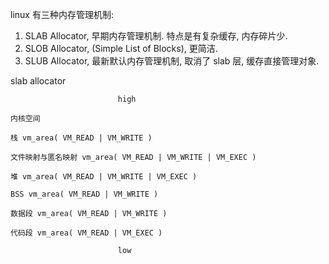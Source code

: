 linux 有三种内存管理机制:
1. SLAB Allocator, 早期内存管理机制. 特点是有复杂缓存, 内存碎片少.
2. SLOB Allocator, (Simple List of Blocks), 更简洁.
3. SLUB Allocator, 最新默认内存管理机制, 取消了 slab 层, 缓存直接管理对象.

slab allocator


```
                        high

内核空间 

栈 vm_area( VM_READ | VM_WRITE )

文件映射与匿名映射 vm_area( VM_READ | VM_WRITE | VM_EXEC )

堆 vm_area( VM_READ | VM_WRITE | VM_EXEC )

BSS vm_area( VM_READ | VM_WRITE )

数据段 vm_area( VM_READ | VM_WRITE )

代码段 vm_area( VM_READ | VM_EXEC )

                        low
```